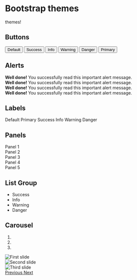 # Bootstrap themes

themes!


## Buttons

  <button type="button" class="btn btn-lg btn-default">Default</button>
  <button type="button" class="btn btn-lg btn-success">Success</button>
  <button type="button" class="btn btn-lg btn-info">Info</button>
  <button type="button" class="btn btn-lg btn-warning">Warning</button>
  <button type="button" class="btn btn-lg btn-danger">Danger</button>
  <button type="button" class="btn btn-lg btn-primary">Primary</button>

## Alerts

<div class="alert alert-success" role="alert">
    <strong>Well done!</strong> You successfully read this important alert message.
  </div>

<div class="alert alert-info" role="alert">
    <strong>Well done!</strong> You successfully read this important alert message.
  </div>

<div class="alert alert-warning" role="alert">
    <strong>Well done!</strong> You successfully read this important alert message.
  </div>

<div class="alert alert-danger" role="alert">
    <strong>Well done!</strong> You successfully read this important alert message.
  </div>

## Labels 

<span class="label label-default">Default</span>
<span class="label label-primary">Primary</span>
<span class="label label-success">Success</span>
<span class="label label-info">Info</span>
<span class="label label-warning">Warning</span>
<span class="label label-danger">Danger</span>

## Panels

<div class="panel panel-primary">Panel 1</div>
<div class="panel panel-success">Panel 2</div>
<div class="panel panel-info">Panel 3</div>
<div class="panel panel-warning">Panel 4</div>
<div class="panel panel-danger">Panel 5</div>

## List Group

<ul class="list-group">
  <li class="list-group-item list-group-item-success">Success</li>
  <li class="list-group-item list-group-item-info">Info</li>
  <li class="list-group-item list-group-item-warning">Warning</li>
  <li class="list-group-item list-group-item-danger">Danger</li>
</ul>

## Carousel

<div id="carousel-example-generic" class="carousel slide" data-ride="carousel">
        <ol class="carousel-indicators">
          <li data-target="#carousel-example-generic" data-slide-to="0" class="active"></li>
          <li data-target="#carousel-example-generic" data-slide-to="1"></li>
          <li data-target="#carousel-example-generic" data-slide-to="2"></li>
        </ol>
        <div class="carousel-inner" role="listbox">
          <div class="item active">
            <img src="/images/canada/2016-02-27_10.09.03.jpg" alt="First slide">
          </div>
          <div class="item">
            <img src="/images/canada/2016-02-27_10.42.25.jpg" alt="Second slide">
          </div>
          <div class="item">
            <img src="/images/canada/2016-02-27_16.00.05.jpg" alt="Third slide">
          </div>
        </div>
        <a class="left carousel-control" href="#carousel-example-generic" role="button" data-slide="prev">
          <span class="glyphicon glyphicon-chevron-left" aria-hidden="true"></span>
          <span class="sr-only">Previous</span>
        </a>
        <a class="right carousel-control" href="#carousel-example-generic" role="button" data-slide="next">
          <span class="glyphicon glyphicon-chevron-right" aria-hidden="true"></span>
          <span class="sr-only">Next</span>
        </a>
      </div>